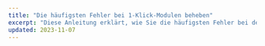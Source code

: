 ```yaml
---
title: "Die häufigsten Fehler bei 1-Klick-Modulen beheben"
excerpt: "Diese Anleitung erklärt, wie Sie die häufigsten Fehler bei der Erstellung von 1-Klick-Modulen beheben können"
updated: 2023-11-07
---
```


